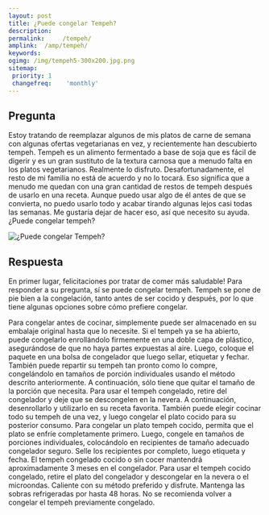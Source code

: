 ```yaml
---
layout: post
title: ¿Puede congelar Tempeh?  
description: 
permalink:     /tempeh/
amplink:  /amp/tempeh/
keywords: 
ogimg: /img/tempeh5-300x200.jpg.png
sitemap:
 priority: 1
 changefreq:    'monthly'
---
```




## Pregunta

Estoy tratando de reemplazar algunos de mis platos de carne de semana con algunas ofertas vegetarianas en vez, y recientemente han descubierto tempeh. Tempeh es un alimento fermentado a base de soja que es fácil de digerir y es un gran sustituto de la textura carnosa que a menudo falta en los platos vegetarianos. Realmente lo disfruto. Desafortunadamente, el resto de mi familia no está de acuerdo y no lo tocará. Eso significa que a menudo me quedan con una gran cantidad de restos de tempeh después de usarlo en una receta. Aunque puedo usar algo de él antes de que se convierta, no puedo usarlo todo y acabar tirando algunas lejos casi todas las semanas. Me gustaría dejar de hacer eso, así que necesito su ayuda. ¿Puede congelar tempeh?


![¿Puede congelar Tempeh?](https://sepuedecongelar.com/img/tempeh5-300x200.jpg "¿Puede congelar Tempeh?" )


## Respuesta

En primer lugar, felicitaciones por tratar de comer más saludable! Para responder a su pregunta, sí se puede congelar tempeh. Tempeh se pone de pie bien a la congelación, tanto antes de ser cocido y después, por lo que tiene algunas opciones sobre cómo prefiere congelar.

Para congelar antes de cocinar, simplemente puede ser almacenado en su embalaje original hasta que lo necesite. Si el tempeh ya se ha abierto, puede congelarlo enrollándolo firmemente en una doble capa de plástico, asegurándose de que no haya partes expuestas al aire. Luego, coloque el paquete en una bolsa de congelador que luego sellar, etiquetar y fechar. También puede repartir su tempeh tan pronto como lo compre, congelándolo en tamaños de porción individuales usando el método descrito anteriormente. A continuación, sólo tiene que quitar el tamaño de la porción que necesita. Para usar el tempeh congelado, retire del congelador y deje que se descongelen en la nevera. A continuación, desenrollarlo y utilizarlo en su receta favorita.
También puede elegir cocinar todo su tempeh de una vez, y luego congelar el plato cocido para su posterior consumo. Para congelar un plato tempeh cocido, permita que el plato se enfríe completamente primero. Luego, congele en tamaños de porciones individuales, colocándolo en recipientes de tamaño adecuado congelador seguro. Selle los recipientes por completo, luego etiqueta y fecha. El tempeh congelado cocido o sin cocer mantendrá aproximadamente 3 meses en el congelador. Para usar el tempeh cocido congelado, retire el plato del congelador y descongelar en la nevera o el microondas. Caliente con su método preferido y disfrute. Mantenga las sobras refrigeradas por hasta 48 horas. No se recomienda volver a congelar el tempeh previamente congelado.